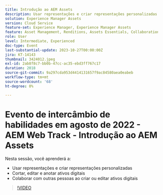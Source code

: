 ```yaml
---
title: Introdução ao AEM Assets
description: Usar representações e criar representações personalizadas Cortar, editar e anotar ativos digitais, colaborar com outras pessoas ao criar ou editar ativos digitais
solution: Experience Manager Assets
version: Cloud Service
feature-set: Experience Manager, Experience Manager Assets
feature: Asset Management, Renditions, Assets Essentials, Collaboration
role: User
level: Intermediate, Experienced
doc-type: Event
last-substantial-update: 2023-10-27T00:00:00Z
jira: KT-14143
thumbnail: 3424012.jpeg
exl-id: 2ab8f8c7-bb0b-47cc-ac35-ebd3ff767c17
duration: 2018
source-git-commit: 9a297cda953d4414131657f9ac84580aea0eabeb
workflow-type: tm+mt
source-wordcount: '68'
ht-degree: 0%

---
```


# Evento de intercâmbio de habilidades em agosto de 2022 - AEM Web Track - Introdução ao AEM Assets

Nesta sessão, você aprenderá a:

* Usar representações e criar representações personalizadas
* Cortar, editar e anotar ativos digitais
* Colaborar com outras pessoas ao criar ou editar ativos digitais

>[!VIDEO](https://video.tv.adobe.com/v/3424012/?learn=on)
